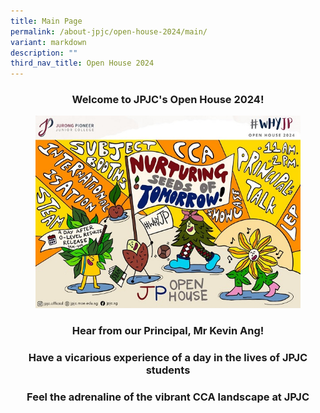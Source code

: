 ```yaml
---
title: Main Page
permalink: /about-jpjc/open-house-2024/main/
variant: markdown
description: ""
third_nav_title: Open House 2024
---
```

<div align="justify">

<h3><center>Welcome to JPJC's Open House 2024!</center></h3>

	
<figure>
<img src="/images/Open%20house%202024/Open_House.jpg">
</figure>	

<h3><center>Hear from our Principal, Mr Kevin Ang!</center></h3>

<h3><center>Have a vicarious experience of a day in the lives of JPJC students</center></h3>

<h3><center>Feel the adrenaline of the vibrant CCA landscape at JPJC</center></h3>
	




	
	
	




</div>